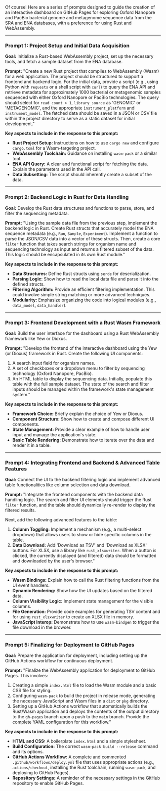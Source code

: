 Of course! Here are a series of prompts designed to guide the creation of an interactive dashboard on GitHub Pages for exploring Oxford Nanopore and PacBio bacterial genome and metagenome sequence data from the SRA and ENA databases, with a preference for using Rust and WebAssembly.

---

### **Prompt 1: Project Setup and Initial Data Acquisition**

**Goal:** Initialize a Rust-based WebAssembly project, set up the necessary tools, and fetch a sample dataset from the ENA database.

**Prompt:**
"Create a new Rust project that compiles to WebAssembly (Wasm) for a web application. The project should be structured to support a frontend and backend logic. For the initial data, provide a script (e.g., using Python with `requests` or a shell script with `curl`) to query the ENA API and retrieve metadata for approximately 1000 bacterial or metagenomic samples sequenced with either Oxford Nanopore or PacBio technologies. The query should select for `read_count > 1`, `library_source` as 'GENOMIC' or 'METAGENOMIC', and the appropriate `instrument_platform` and `instrument_model`. The fetched data should be saved in a JSON or CSV file within the project directory to serve as a static dataset for initial development."

**Key aspects to include in the response to this prompt:**
* **Rust Project Setup:** Instructions on how to use `cargo new` and configure `Cargo.toml` for a Wasm-targeting project.
* **WebAssembly Toolchain:** Guidance on installing `wasm-pack` or a similar tool.
* **ENA API Query:** A clear and functional script for fetching the data. Explain the parameters used in the API call.
* **Data Subsetting:** The script should inherently create a subset of the data.

---

### **Prompt 2: Backend Logic in Rust for Data Handling**

**Goal:** Develop the Rust data structures and functions to parse, store, and filter the sequencing metadata.

**Prompt:**
"Using the sample data file from the previous step, implement the backend logic in Rust. Create Rust structs that accurately model the ENA sequence metadata (e.g., `Run`, `Sample`, `Experiment`). Implement a function to parse the JSON/CSV data into a vector of these structs. Then, create a core `filter` function that takes search strings for organism name and sequencing technology as input and returns a filtered subset of the data. This logic should be encapsulated in its own Rust module."

**Key aspects to include in the response to this prompt:**
* **Data Structures:** Define Rust structs using `serde` for deserialization.
* **Parsing Logic:** Show how to read the local data file and parse it into the defined structs.
* **Filtering Algorithm:** Provide an efficient filtering implementation. This could involve simple string matching or more advanced techniques.
* **Modularity:** Emphasize organizing the code into logical modules (e.g., `data_model`, `data_handler`).

---

### **Prompt 3: Frontend Development with a Rust Wasm Framework**

**Goal:** Build the user interface for the dashboard using a Rust WebAssembly framework like Yew or Dioxus.

**Prompt:**
"Develop the frontend of the interactive dashboard using the Yew (or Dioxus) framework in Rust. Create the following UI components:
1.  A search input field for organism names.
2.  A set of checkboxes or a dropdown menu to filter by sequencing technology (Oxford Nanopore, PacBio).
3.  An HTML table to display the sequencing data. Initially, populate this table with the full sample dataset.
The state of the search and filter inputs should be managed within the framework's state management system."

**Key aspects to include in the response to this prompt:**
* **Framework Choice:** Briefly explain the choice of Yew or Dioxus.
* **Component Structure:** Show how to create and compose different UI components.
* **State Management:** Provide a clear example of how to handle user input and manage the application's state.
* **Basic Table Rendering:** Demonstrate how to iterate over the data and render it in a table.

---

### **Prompt 4: Integrating Frontend and Backend & Advanced Table Features**

**Goal:** Connect the UI to the backend filtering logic and implement advanced table functionalities like column selection and data download.

**Prompt:**
"Integrate the frontend components with the backend data handling logic. The search and filter UI elements should trigger the Rust `filter` function, and the table should dynamically re-render to display the filtered results.

Next, add the following advanced features to the table:
1.  **Column Toggling:** Implement a mechanism (e.g., a multi-select dropdown) that allows users to show or hide specific columns in the table.
2.  **Data Download:** Add 'Download as TSV' and 'Download as XLSX' buttons. For XLSX, use a library like `rust_xlsxwriter`. When a button is clicked, the currently displayed (and filtered) data should be formatted and downloaded by the user's browser."

**Key aspects to include in the response to this prompt:**
* **Wasm Bindings:** Explain how to call the Rust filtering functions from the UI event handlers.
* **Dynamic Rendering:** Show how the UI updates based on the filtered data.
* **Column Visibility Logic:** Implement state management for the visible columns.
* **File Generation:** Provide code examples for generating TSV content and for using `rust_xlsxwriter` to create an XLSX file in memory.
* **JavaScript Interop:** Demonstrate how to use `wasm-bindgen` to trigger the file download in the browser.

---

### **Prompt 5: Finalizing for Deployment to GitHub Pages**

**Goal:** Prepare the application for deployment, including setting up the GitHub Actions workflow for continuous deployment.

**Prompt:**
"Finalize the WebAssembly application for deployment to GitHub Pages. This involves:
1.  Creating a simple `index.html` file to load the Wasm module and a basic CSS file for styling.
2.  Configuring `wasm-pack` to build the project in release mode, generating the necessary JavaScript and Wasm files in a `dist` or `pkg` directory.
3.  Setting up a GitHub Actions workflow that automatically builds the Rust/Wasm application and deploys the contents of the output directory to the `gh-pages` branch upon a push to the `main` branch. Provide the complete YAML configuration for this workflow."

**Key aspects to include in the response to this prompt:**
* **HTML and CSS:** A boilerplate `index.html` and a simple stylesheet.
* **Build Configuration:** The correct `wasm-pack build --release` command and its options.
* **GitHub Actions Workflow:** A complete and commented `.github/workflows/deploy.yml` file that uses appropriate actions (e.g., `actions/checkout`, installing the Rust toolchain, running `wasm-pack`, and deploying to GitHub Pages).
* **Repository Settings:** A reminder of the necessary settings in the GitHub repository to enable GitHub Pages.
